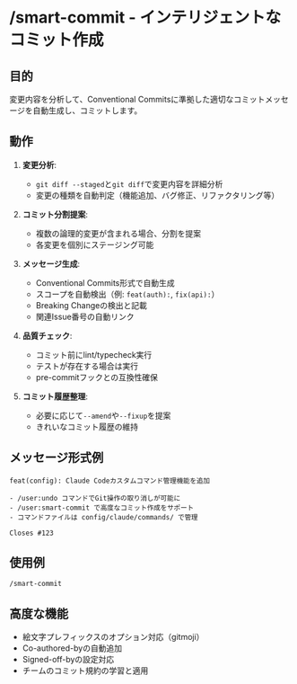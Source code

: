 # /smart-commit - インテリジェントなコミット作成

## 目的
変更内容を分析して、Conventional Commitsに準拠した適切なコミットメッセージを自動生成し、コミットします。

## 動作
1. **変更分析**:
   - `git diff --staged`と`git diff`で変更内容を詳細分析
   - 変更の種類を自動判定（機能追加、バグ修正、リファクタリング等）
   
2. **コミット分割提案**:
   - 複数の論理的変更が含まれる場合、分割を提案
   - 各変更を個別にステージング可能
   
3. **メッセージ生成**:
   - Conventional Commits形式で自動生成
   - スコープを自動検出（例: `feat(auth):`, `fix(api):`）
   - Breaking Changeの検出と記載
   - 関連Issue番号の自動リンク
   
4. **品質チェック**:
   - コミット前にlint/typecheck実行
   - テストが存在する場合は実行
   - pre-commitフックとの互換性確保
   
5. **コミット履歴整理**:
   - 必要に応じて`--amend`や`--fixup`を提案
   - きれいなコミット履歴の維持

## メッセージ形式例
```
feat(config): Claude Codeカスタムコマンド管理機能を追加

- /user:undo コマンドでGit操作の取り消しが可能に
- /user:smart-commit で高度なコミット作成をサポート
- コマンドファイルは config/claude/commands/ で管理

Closes #123
```

## 使用例
```
/smart-commit
```

## 高度な機能
- 絵文字プレフィックスのオプション対応（gitmoji）
- Co-authored-byの自動追加
- Signed-off-byの設定対応
- チームのコミット規約の学習と適用